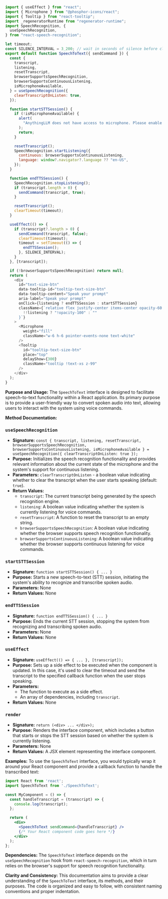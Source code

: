 ```javascript
import { useEffect } from "react";
import { Microphone } from "@phosphor-icons/react";
import { Tooltip } from "react-tooltip";
import _regeneratorRuntime from "regenerator-runtime";
import SpeechRecognition, {
  useSpeechRecognition,
} from "react-speech-recognition";

let timeout;
const SILENCE_INTERVAL = 3_200; // wait in seconds of silence before closing.
export default function SpeechToText({ sendCommand }) {
  const {
    transcript,
    listening,
    resetTranscript,
    browserSupportsSpeechRecognition,
    browserSupportsContinuousListening,
    isMicrophoneAvailable,
  } = useSpeechRecognition({
    clearTranscriptOnListen: true,
  });

  function startSTTSession() {
    if (!isMicrophoneAvailable) {
      alert(
        "AnythingLLM does not have access to microphone. Please enable for this site to use this feature."
      );
      return;
    }

    resetTranscript();
    SpeechRecognition.startListening({
      continuous: browserSupportsContinuousListening,
      language: window?.navigator?.language ?? "en-US",
    });
  }

  function endTTSSession() {
    SpeechRecognition.stopListening();
    if (transcript.length > 0) {
      sendCommand(transcript, true);
    }

    resetTranscript();
    clearTimeout(timeout);
  }

  useEffect(() => {
    if (transcript?.length > 0) {
      sendCommand(transcript, false);
      clearTimeout(timeout);
      timeout = setTimeout(() => {
        endTTSSession();
      }, SILENCE_INTERVAL);
    }
  }, [transcript]);

  if (!browserSupportsSpeechRecognition) return null;
  return (
    <div
      id="text-size-btn"
      data-tooltip-id="tooltip-text-size-btn"
      data-tooltip-content="Speak your prompt"
      aria-label="Speak your prompt"
      onClick={listening ? endTTSSession : startSTTSession}
      className={`relative flex justify-center items-center opacity-60 hover:opacity-100 cursor-pointer ${
        !!listening ? "!opacity-100" : ""
      }`}
    >
      <Microphone
        weight="fill"
        className="w-6 h-6 pointer-events-none text-white"
      />
      <Tooltip
        id="tooltip-text-size-btn"
        place="top"
        delayShow={300}
        className="tooltip !text-xs z-99"
      />
    </div>
  );
}

```
**Purpose and Usage:**
The `SpeechToText` interface is designed to facilitate speech-to-text functionality within a React application. Its primary purpose is to provide a user-friendly way to convert spoken audio into text, allowing users to interact with the system using voice commands.

**Method Documentation:**

### `useSpeechRecognition`

* **Signature:** `const { transcript, listening, resetTranscript, browserSupportsSpeechRecognition, browserSupportsContinuousListening, isMicrophoneAvailable } = useSpeechRecognition({ clearTranscriptOnListen: true });`
* **Purpose:** Initializes the speech recognition functionality and provides relevant information about the current state of the microphone and the system's support for continuous listening.
* **Parameters:** `clearTranscriptOnListen` - a boolean value indicating whether to clear the transcript when the user starts speaking (default: `true`).
* **Return Values:** 
	+ `transcript`: The current transcript being generated by the speech recognition engine.
	+ `listening`: A boolean value indicating whether the system is currently listening for voice commands.
	+ `resetTranscript`: A function to reset the transcript to an empty string.
	+ `browserSupportsSpeechRecognition`: A boolean value indicating whether the browser supports speech recognition functionality.
	+ `browserSupportsContinuousListening`: A boolean value indicating whether the browser supports continuous listening for voice commands.

### `startSTTSession`

* **Signature:** `function startSTTSession() { ... }`
* **Purpose:** Starts a new speech-to-text (STT) session, initiating the system's ability to recognize and transcribe spoken audio.
* **Parameters:** None
* **Return Values:** None

### `endTTSSession`

* **Signature:** `function endTTSSession() { ... }`
* **Purpose:** Ends the current STT session, stopping the system from recognizing and transcribing spoken audio.
* **Parameters:** None
* **Return Values:** None

### `useEffect`

* **Signature:** `useEffect(() => { ... }, [transcript]);`
* **Purpose:** Sets up a side effect to be executed when the component is updated. In this case, it's used to clear the timeout and send the transcript to the specified callback function when the user stops speaking.
* **Parameters:**
	+ The function to execute as a side effect.
	+ An array of dependencies, including `transcript`.
* **Return Values:** None

### `render`

* **Signature:** `return (<div> ... </div>);`
* **Purpose:** Renders the interface component, which includes a button that starts or stops the STT session based on whether the system is currently listening.
* **Parameters:** None
* **Return Values:** A JSX element representing the interface component.

**Examples:**
To use the `SpeechToText` interface, you would typically wrap it around your React component and provide a callback function to handle the transcribed text:
```jsx
import React from 'react';
import SpeechToText from './SpeechToText';

const MyComponent = () => {
  const handleTranscript = (transcript) => {
    console.log(transcript);
  };

  return (
    <div>
      <SpeechToText sendCommand={handleTranscript} />
      {/* Your React component code goes here */}
    </div>
  );
};
```
**Dependencies:**
The `SpeechToText` interface depends on the `useSpeechRecognition` hook from `react-speech-recognition`, which in turn relies on the browser's support for speech recognition functionality.

**Clarity and Consistency:**
This documentation aims to provide a clear understanding of the `SpeechToText` interface, its methods, and their purposes. The code is organized and easy to follow, with consistent naming conventions and proper indentation.
